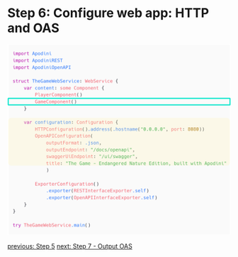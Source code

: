 # Step 6: Configure web app: HTTP and OAS

![step-6](./info-material/Apodini-OAS-Instructions/step-6.png)

[previous: Step 5](./step-5.md) [next: Step 7 - Output OAS](./step-7.md)
